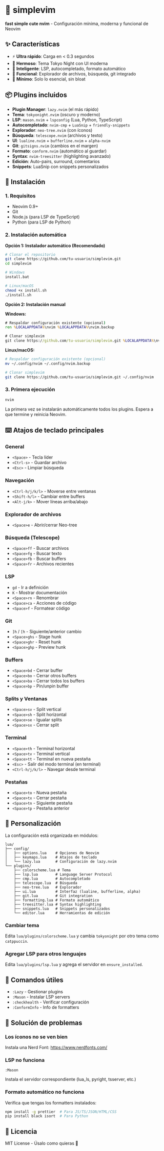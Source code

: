 # 🚀 simplevim
**fast simple cute nvim** - Configuración mínima, moderna y funcional de Neovim

## ✨ Características

- ⚡ **Ultra rápido**: Carga en < 0.3 segundos
- 🎨 **Hermoso**: Tema Tokyo Night con UI moderna
- 🧠 **Inteligente**: LSP, autocompletado, formato automático
- 📁 **Funcional**: Explorador de archivos, búsqueda, git integrado
- 🔧 **Mínimo**: Solo lo esencial, sin bloat

## 📦 Plugins incluidos

- **Plugin Manager**: `lazy.nvim` (el más rápido)
- **Tema**: `tokyonight.nvim` (oscuro y moderno)
- **LSP**: `mason.nvim` + `lspconfig` (Lua, Python, TypeScript)
- **Autocompletado**: `nvim-cmp` + `LuaSnip` + `friendly-snippets`
- **Explorador**: `neo-tree.nvim` (con íconos)
- **Búsqueda**: `telescope.nvim` (archivos y texto)
- **UI**: `lualine.nvim` + `bufferline.nvim` + `alpha-nvim`
- **Git**: `gitsigns.nvim` (cambios en el margen)
- **Formato**: `conform.nvim` (automático al guardar)
- **Syntax**: `nvim-treesitter` (highlighting avanzado)
- **Edición**: Auto-pairs, surround, comentarios
- **Snippets**: LuaSnip con snippets personalizados

## 🚀 Instalación

### 1. Requisitos
- Neovim 0.9+
- Git
- Node.js (para LSP de TypeScript)
- Python (para LSP de Python)

### 2. Instalación automática

**Opción 1: Instalador automático (Recomendado)**

```bash
# Clonar el repositorio
git clone https://github.com/tu-usuario/simplevim.git
cd simplevim

# Windows
install.bat

# Linux/macOS
chmod +x install.sh
./install.sh
```

**Opción 2: Instalación manual**

**Windows:**
```cmd
# Respaldar configuración existente (opcional)
ren %LOCALAPPDATA%\nvim %LOCALAPPDATA%\nvim.backup

# Clonar simplevim
git clone https://github.com/tu-usuario/simplevim.git %LOCALAPPDATA%\nvim
```

**Linux/macOS:**
```bash
# Respaldar configuración existente (opcional)
mv ~/.config/nvim ~/.config/nvim.backup

# Clonar simplevim
git clone https://github.com/tu-usuario/simplevim.git ~/.config/nvim
```

### 3. Primera ejecución

```bash
nvim
```

La primera vez se instalarán automáticamente todos los plugins. Espera a que termine y reinicia Neovim.

## ⌨️ Atajos de teclado principales

### General
- `<Space>` - Tecla líder
- `<Ctrl-s>` - Guardar archivo
- `<Esc>` - Limpiar búsqueda

### Navegación
- `<Ctrl-h/j/k/l>` - Moverse entre ventanas
- `<Shift-h/l>` - Cambiar entre buffers
- `<Alt-j/k>` - Mover líneas arriba/abajo

### Explorador de archivos
- `<Space>e` - Abrir/cerrar Neo-tree

### Búsqueda (Telescope)
- `<Space>ff` - Buscar archivos
- `<Space>fg` - Buscar texto
- `<Space>fb` - Buscar buffers
- `<Space>fr` - Archivos recientes

### LSP
- `gd` - Ir a definición
- `K` - Mostrar documentación
- `<Space>rn` - Renombrar
- `<Space>ca` - Acciones de código
- `<Space>f` - Formatear código

### Git
- `]h` / `[h` - Siguiente/anterior cambio
- `<Space>ghs` - Stage hunk
- `<Space>ghr` - Reset hunk
- `<Space>ghp` - Preview hunk

### Buffers
- `<Space>bd` - Cerrar buffer
- `<Space>bo` - Cerrar otros buffers
- `<Space>ba` - Cerrar todos los buffers
- `<Space>bp` - Pin/unpin buffer

### Splits y Ventanas
- `<Space>sv` - Split vertical
- `<Space>sh` - Split horizontal
- `<Space>se` - Igualar splits
- `<Space>sx` - Cerrar split

### Terminal
- `<Space>th` - Terminal horizontal
- `<Space>tv` - Terminal vertical
- `<Space>tt` - Terminal en nueva pestaña
- `<Esc>` - Salir del modo terminal (en terminal)
- `<Ctrl-h/j/k/l>` - Navegar desde terminal

### Pestañas
- `<Space>to` - Nueva pestaña
- `<Space>tx` - Cerrar pestaña
- `<Space>tn` - Siguiente pestaña
- `<Space>tp` - Pestaña anterior

## 🎨 Personalización

La configuración está organizada en módulos:

```
lua/
├── config/
│   ├── options.lua    # Opciones de Neovim
│   ├── keymaps.lua    # Atajos de teclado
│   └── lazy.lua       # Configuración de lazy.nvim
└── plugins/
    ├── colorscheme.lua # Tema
    ├── lsp.lua        # Language Server Protocol
    ├── cmp.lua        # Autocompletado
    ├── telescope.lua  # Búsqueda
    ├── neo-tree.lua   # Explorador
    ├── ui.lua         # Interfaz (lualine, bufferline, alpha)
    ├── git.lua        # Git integration
    ├── formatting.lua # Formato automático
    ├── treesitter.lua # Syntax highlighting
    ├── snippets.lua   # Snippets personalizados
    └── editor.lua     # Herramientas de edición
```

### Cambiar tema
Edita `lua/plugins/colorscheme.lua` y cambia `tokyonight` por otro tema como `catppuccin`.

### Agregar LSP para otros lenguajes
Edita `lua/plugins/lsp.lua` y agrega el servidor en `ensure_installed`.

## 🔧 Comandos útiles

- `:Lazy` - Gestionar plugins
- `:Mason` - Instalar LSP servers
- `:checkhealth` - Verificar configuración
- `:ConformInfo` - Info de formatters

## 🐛 Solución de problemas

### Los íconos no se ven bien
Instala una Nerd Font: https://www.nerdfonts.com/

### LSP no funciona
```vim
:Mason
```
Instala el servidor correspondiente (lua_ls, pyright, tsserver, etc.)

### Formato automático no funciona
Verifica que tengas los formatters instalados:
```bash
npm install -g prettier  # Para JS/TS/JSON/HTML/CSS
pip install black isort  # Para Python
```

## 📄 Licencia

MIT License - Úsalo como quieras 🎉
